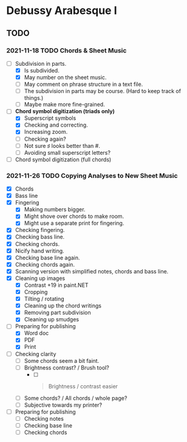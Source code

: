 Debussy Arabesque I
===================

TODO
----

### 2021-11-18 TODO Chords & Sheet Music

- [ ] Subdivision in parts.
    - [x] Is subdivided.
    - [x] May number on the sheet music.
    - [ ] May comment on phrase structure in a text file.
    - [ ] The subdivision in parts may be course. (Hard to keep track of things.)
    - [ ] Maybe make more fine-grained.
- [ ] __Chord symbol digitization (triads only)__
    - [x] Superscript symbols
    - [x] Checking and correcting.
    - [x] Increasing zoom.
    - [ ] Checking again?
    - [ ] Not sure ♯ looks better than #.
    - [ ] Avoiding small superscript letters?
- [ ] Chord symbol digitization (full chords)

### 2021-11-26 TODO Copying Analyses to New Sheet Music

- [x] Chords
- [x] Bass line
- [x] Fingering
    - [x] Making numbers bigger.
    - [x] Might shove over chords to make room.
    - [x] Might use a separate print for fingering.
- [x] Checking fingering.
- [x] Checking bass line.
- [x] Checking chords.
- [x] Nicify hand writing.
- [x] Checking base line again.
- [x] Checking chords again.
- [x] Scanning version with simplified notes, chords and bass line.
- [x] Cleaning up images
    - [x] Contrast +19 in paint.NET
    - [x] Cropping
    - [x] Tilting / rotating
    - [x] Cleaning up the chord writings
    - [x] Removing part subdivision
    - [x] Cleaning up smudges
- [ ] Preparing for publishing
    - [x] Word doc
    - [x] PDF
    - [x] Print
- [ ] Checking clarity
    - [ ] Some chords seem a bit faint.
    - [ ] Brightness contrast? / Brush tool?
        - [ ] > Brightness / contrast easier
    - [ ] Some chords? / All chords / whole page?
    - [ ] Subjective towards my printer?
- [ ] Preparing for publishing
    - [ ] Checking notes
    - [ ] Checking base line
    - [ ] Checking chords
